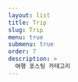 ```yaml
---
layout: list
title: Trip
slug: Trip
menu: true
submenu: true
order: 7
description: >
  여행 포스팅 카테고리
---
```

